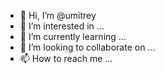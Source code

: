 - 👋 Hi, I’m @umitrey
- 👀 I’m interested in ...
- 🌱 I’m currently learning ...
- 💞️ I’m looking to collaborate on ...
- 📫 How to reach me ...

<!---
umitrey/umitrey is a ✨ special ✨ repository because its `README.md` (this file) appears on your GitHub profile.
You can click the Preview link to take a look at your changes.
--->
